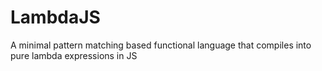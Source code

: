 # LambdaJS
A minimal pattern matching based functional language that compiles into pure lambda expressions in JS
